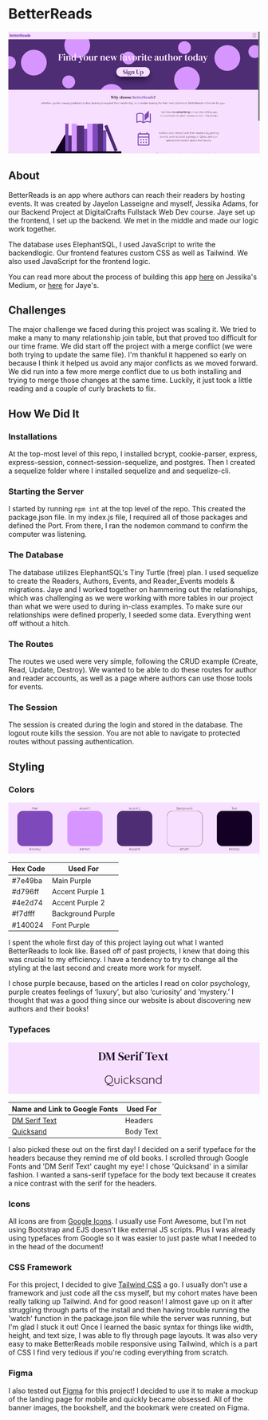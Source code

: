 # BetterReads

![View of BetterReads on Desktop](/public/assets/desktopLandingPage.png)

## About

BetterReads is an app where authors can reach their readers by hosting events. It was created by Jayelon Lasseigne and myself, Jessika Adams, for our Backend Project at DigitalCrafts Fullstack Web Dev course. Jaye set up the frontend, I set up the backend. We met in the middle and made our logic work together.

The database uses ElephantSQL, I used JavaScript to write the backendlogic. Our frontend features custom CSS as well as Tailwind. We also used JavaScript for the frontend logic.

You can read more about the process of building this app <a href="https://medium.com/@jessbecoding/betterreads-487d30886de6">here</a> on Jessika's Medium, or <a href="https://medium.com/@jayelonlasseigne/betterreads-my-backend-project-ef822afa7af6">here</a> for Jaye's.

## Challenges

The major challenge we faced during this project was scaling it. We tried to make a many to many relationship join table, but that proved too difficult for our time frame. We did start off the project with a merge conflict (we were both trying to update the same file). I'm thankful it happened so early on because I think it helped us avoid any major conflicts as we moved forward. We did run into a few more merge conflict due to us both installing and trying to merge those changes at the same time. Luckily, it just took a little reading and a couple of curly brackets to fix.

## How We Did It

### Installations

At the top-most level of this repo, I installed bcrypt, cookie-parser, express, express-session, connect-session-sequelize, and postgres. Then I created a sequelize folder where I installed sequelize and and sequelize-cli.

### Starting the Server

I started by running `npm int` at the top level of the repo. This created the package.json file. In my index.js file, I required all of those packages and defined the Port. From there, I ran the nodemon command to confirm the computer was listening.

### The Database

The database utilizes ElephantSQL's Tiny Turtle (free) plan. I used sequelize to create the Readers, Authors, Events, and Reader_Events models & migrations. Jaye and I worked together on hammering out the relationships, which was challenging as we were working with more tables in our project than what we were used to during in-class examples. To make sure our relationships were defined properly, I seeded some data. Everything went off without a hitch.

### The Routes

The routes we used were very simple, following the CRUD example (Create, Read, Update, Destroy). We wanted to be able to do these routes for author and reader accounts, as well as a page where authors can use those tools for events.

### The Session

The session is created during the login and stored in the database. The logout route kills the session. You are not able to navigate to protected routes without passing authentication.

## Styling

### Colors

![Colors used on BetterReads](/public/assets/colorsUsed.png)

| Hex Code | Used For          |
| -------- | ----------------- |
| #7e49ba  | Main Purple       |
| #d796ff  | Accent Purple 1   |
| #4e2d74  | Accent Purple 2   |
| #f7dfff  | Background Purple |
| #140024  | Font Purple       |

I spent the whole first day of this project laying out what I wanted BetterReads to look like. Based off of past projects, I knew that doing this was crucial to my efficiency. I have a tendency to try to change all the styling at the last second and create more work for myself.

I chose purple because, based on the articles I read on color psychology, purple creates feelings of ‘luxury’, but also ‘curiosity’ and ‘mystery.’ I thought that was a good thing since our website is about discovering new authors and their books!

### Typefaces

![Typefaces used on BetterReads](/public/assets/typefacesUsed.png)

| Name and Link to Google Fonts                                                                      | Used For  |
| -------------------------------------------------------------------------------------------------- | --------- |
| [DM Serif Text](https://fonts.google.com/specimen/DM+Serif+Text?query=dm+ser&noto.query=Quicksand) | Headers   |
| [Quicksand](https://fonts.google.com/specimen/Quicksand?query=quick&noto.query=Quicksand)          | Body Text |

I also picked these out on the first day! I decided on a serif typeface for the headers because they remind me of old books. I scrolled through Google Fonts and 'DM Serif Text' caught my eye! I chose 'Quicksand' in a similar fashion. I wanted a sans-serif typeface for the body text because it creates a nice contrast with the serif for the headers.

### Icons

All icons are from [Google Icons](https://fonts.google.com/icons). I usually use Font Awesome, but I'm not using Bootstrap and EJS doesn't like external JS scripts. Plus I was already using typefaces from Google so it was easier to just paste what I needed to in the head of the document!

### CSS Framework

For this project, I decided to give [Tailwind CSS](https://tailwindcss.com/) a go. I usually don't use a framework and just code all the css myself, but my cohort mates have been really talking up Tailwind. And for good reason! I almost gave up on it after struggling through parts of the install and then having trouble running the 'watch' function in the package.json file while the server was running, but I'm glad I stuck it out! Once I learned the basic syntax for things like width, height, and text size, I was able to fly through page layouts. It was also very easy to make BetterReads mobile responsive using Tailwind, which is a part of CSS I find very tedious if you're coding everything from scratch.

### Figma

I also tested out [Figma](https://www.figma.com/files/recent?fuid=1195201387830074704) for this project! I decided to use it to make a mockup of the landing page for mobile and quickly became obsessed. All of the banner images, the bookshelf, and the bookmark were created on Figma.
